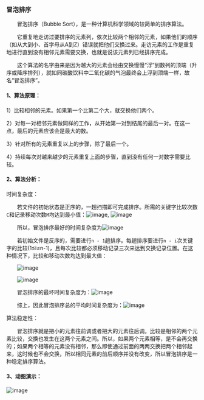 ### 冒泡排序
&emsp;&emsp;冒泡排序（Bubble Sort），是一种计算机科学领域的较简单的排序算法。

&emsp;&emsp;它重复地走访过要排序的元素列，依次比较两个相邻的元素，如果他们的顺序（如从大到小、首字母从A到Z）错误就把他们交换过来。走访元素的工作是重复地进行直到没有相邻元素需要交换，也就是说该元素列已经排序完成。

&emsp;&emsp;这个算法的名字由来是因为越大的元素会经由交换慢慢“浮”到数列的顶端（升序或降序排列），就如同碳酸饮料中二氧化碳的气泡最终会上浮到顶端一样，故名“冒泡排序”。

#### 1、算法原理：
1）比较相邻的元素。如果第一个比第二个大，就交换他们两个。

2）对每一对相邻元素做同样的工作，从开始第一对到结尾的最后一对。在这一点，最后的元素应该会是最大的数。

3）针对所有的元素重复以上的步骤，除了最后一个。

4）持续每次对越来越少的元素重复上面的步骤，直到没有任何一对数字需要比较。

#### 2、算法分析：
时间复杂度：

&emsp;&emsp;若文件的初始状态是正序的，一趟扫描即可完成排序。所需的关键字比较次数`C`和记录移动次数`M`均达到最小值：![image](https://github.com/SKY-JING/merlion/blob/master/doc/imgs/bubble/bubble1.png?raw=true), ![image](https://github.com/SKY-JING/merlion/blob/master/doc/imgs/bubble/bubble2.png?raw=true)

&emsp;&emsp;所以，冒泡排序最好的时间复杂度为![image](https://github.com/SKY-JING/merlion/blob/master/doc/imgs/bubble/bubble3.png?raw=true)

&emsp;&emsp;若初始文件是反序的，需要进行`n - 1`趟排序。每趟排序要进行`n - i`次关键字的比较(1≤i≤n-1)，且每次比较都必须移动记录三次来达到交换记录位置。在这种情况下，比较和移动次数均达到最大值：

&emsp;&emsp;![image](https://github.com/SKY-JING/merlion/blob/master/doc/imgs/bubble/bubble4.png?raw=true)

&emsp;&emsp;![image](https://github.com/SKY-JING/merlion/blob/master/doc/imgs/bubble/bubble5.png?raw=true)

&emsp;&emsp;冒泡排序的最坏时间复杂度为：![image](https://github.com/SKY-JING/merlion/blob/master/doc/imgs/bubble/bubble6.png?raw=true)

&emsp;&emsp;综上，因此冒泡排序总的平均时间复杂度为：![image](https://github.com/SKY-JING/merlion/blob/master/doc/imgs/bubble/bubble6.png?raw=true)

算法稳定性：

&emsp;&emsp;冒泡排序就是把小的元素往前调或者把大的元素往后调。比较是相邻的两个元素比较，交换也发生在这两个元素之间。所以，如果两个元素相等，是不会再交换的；如果两个相等的元素没有相邻，那么即使通过前面的两两交换把两个相邻起来，这时候也不会交换，所以相同元素的前后顺序并没有改变，所以冒泡排序是一种稳定排序算法。

#### 3、动图演示：
![image](https://github.com/SKY-JING/merlion/blob/master/doc/imgs/bubble/bubble7.gif?raw=true)